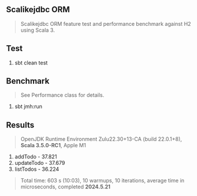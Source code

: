 Scalikejdbc ORM
---------------
>Scalikejdbc ORM feature test and performance benchmark against H2 using Scala 3.

Test
----
1. sbt clean test

Benchmark
---------
>See Performance class for details.
1. sbt jmh:run

Results
-------
>OpenJDK Runtime Environment Zulu22.30+13-CA (build 22.0.1+8), **Scala 3.5.0-RC1**, Apple M1
1. addTodo - 37.821
2. updateTodo - 37.679
3. listTodos - 36.224
>Total time: 603 s (10:03), 10 warmups, 10 iterations, average time in microseconds, completed **2024.5.21**